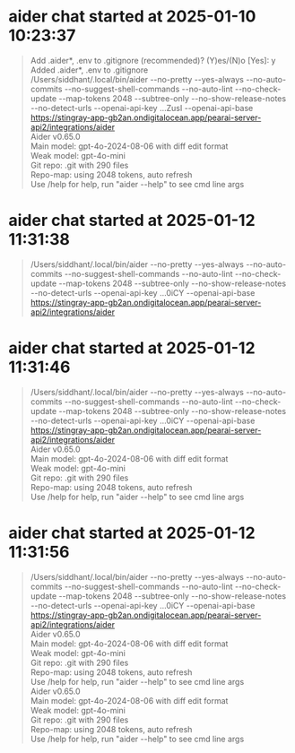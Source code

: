 
# aider chat started at 2025-01-10 10:23:37

> Add .aider*, .env to .gitignore (recommended)? (Y)es/(N)o [Yes]: y  
> Added .aider*, .env to .gitignore  
> /Users/siddhant/.local/bin/aider --no-pretty --yes-always --no-auto-commits --no-suggest-shell-commands --no-auto-lint --no-check-update --map-tokens 2048 --subtree-only --no-show-release-notes --no-detect-urls --openai-api-key ...ZusI --openai-api-base https://stingray-app-gb2an.ondigitalocean.app/pearai-server-api2/integrations/aider  
> Aider v0.65.0  
> Main model: gpt-4o-2024-08-06 with diff edit format  
> Weak model: gpt-4o-mini  
> Git repo: .git with 290 files  
> Repo-map: using 2048 tokens, auto refresh  
> Use /help <question> for help, run "aider --help" to see cmd line args  

# aider chat started at 2025-01-12 11:31:38

> /Users/siddhant/.local/bin/aider --no-pretty --yes-always --no-auto-commits --no-suggest-shell-commands --no-auto-lint --no-check-update --map-tokens 2048 --subtree-only --no-show-release-notes --no-detect-urls --openai-api-key ...0iCY --openai-api-base https://stingray-app-gb2an.ondigitalocean.app/pearai-server-api2/integrations/aider  

# aider chat started at 2025-01-12 11:31:46

> /Users/siddhant/.local/bin/aider --no-pretty --yes-always --no-auto-commits --no-suggest-shell-commands --no-auto-lint --no-check-update --map-tokens 2048 --subtree-only --no-show-release-notes --no-detect-urls --openai-api-key ...0iCY --openai-api-base https://stingray-app-gb2an.ondigitalocean.app/pearai-server-api2/integrations/aider  
> Aider v0.65.0  
> Main model: gpt-4o-2024-08-06 with diff edit format  
> Weak model: gpt-4o-mini  
> Git repo: .git with 290 files  
> Repo-map: using 2048 tokens, auto refresh  
> Use /help <question> for help, run "aider --help" to see cmd line args  

# aider chat started at 2025-01-12 11:31:56

> /Users/siddhant/.local/bin/aider --no-pretty --yes-always --no-auto-commits --no-suggest-shell-commands --no-auto-lint --no-check-update --map-tokens 2048 --subtree-only --no-show-release-notes --no-detect-urls --openai-api-key ...0iCY --openai-api-base https://stingray-app-gb2an.ondigitalocean.app/pearai-server-api2/integrations/aider  
> Aider v0.65.0  
> Main model: gpt-4o-2024-08-06 with diff edit format  
> Weak model: gpt-4o-mini  
> Git repo: .git with 290 files  
> Repo-map: using 2048 tokens, auto refresh  
> Use /help <question> for help, run "aider --help" to see cmd line args  
> Aider v0.65.0  
> Main model: gpt-4o-2024-08-06 with diff edit format  
> Weak model: gpt-4o-mini  
> Git repo: .git with 290 files  
> Repo-map: using 2048 tokens, auto refresh  
> Use /help <question> for help, run "aider --help" to see cmd line args  
